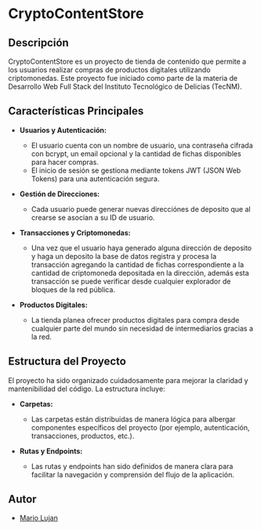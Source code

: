 # CryptoContentStore

## Descripción

CryptoContentStore es un proyecto de tienda de contenido que permite a los usuarios realizar compras de productos digitales utilizando criptomonedas. Este proyecto fue iniciado como parte de la materia de Desarrollo Web Full Stack del Instituto Tecnológico de Delicias (TecNM).

## Características Principales

- **Usuarios y Autenticación:**
  - El usuario cuenta con un nombre de usuario, una contraseña cifrada con bcrypt, un email opcional y la cantidad de fichas disponibles para hacer compras.
  - El inicio de sesión se gestiona mediante tokens JWT (JSON Web Tokens) para una autenticación segura.

- **Gestión de Direcciones:**
  - Cada usuario puede generar nuevas direcciónes de deposito que al crearse se asocian a su ID de usuario.

- **Transacciones y Criptomonedas:**
  - Una vez que el usuario haya generado alguna dirección de deposito y haga un deposito la base de datos registra y procesa la transacción agregando la cantidad de fichas correspondiente a la cantidad de criptomoneda depositada en la dirección, además esta transacción se puede verificar desde cualquier explorador de bloques de la red pública.
 
- **Productos Digitales:**
  - La tienda planea ofrecer productos digitales para compra desde cualquier parte del mundo sin necesidad de intermediarios gracias a la red.

## Estructura del Proyecto

El proyecto ha sido organizado cuidadosamente para mejorar la claridad y mantenibilidad del código. La estructura incluye:

- **Carpetas:**
  - Las carpetas están distribuidas de manera lógica para albergar componentes específicos del proyecto (por ejemplo, autenticación, transacciones, productos, etc.).

- **Rutas y Endpoints:**
  - Las rutas y endpoints han sido definidos de manera clara para facilitar la navegación y comprensión del flujo de la aplicación.

## Autor
- [Mario Lujan](https://github.com/maluxz)